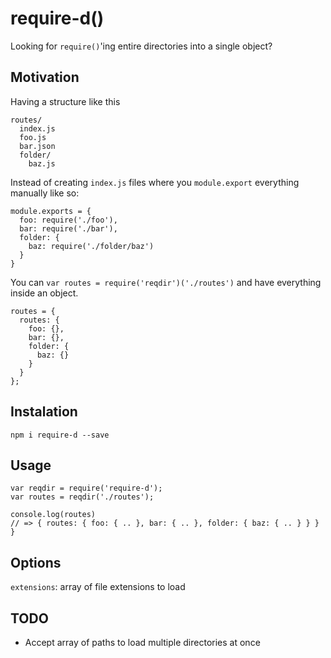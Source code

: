 require-d()
========

Looking for `require()`'ing entire directories into a single object?

Motivation
----------

Having a structure like this

    routes/
      index.js
      foo.js
      bar.json
      folder/
        baz.js

Instead of creating `index.js` files where you `module.export` everything manually like so:
    
    module.exports = {
      foo: require('./foo'),
      bar: require('./bar'),
      folder: {
        baz: require('./folder/baz')
      }
    }

You can `var routes = require('reqdir')('./routes')` and have everything inside an object.
    
    routes = { 
      routes: {
        foo: {},
        bar: {},
        folder: {
          baz: {}
        }
      }
    };


Instalation
-----------
    npm i require-d --save


Usage
-----
    var reqdir = require('require-d');
    var routes = reqdir('./routes');

    console.log(routes)
    // => { routes: { foo: { .. }, bar: { .. }, folder: { baz: { .. } } } }

Options
-------
`extensions`: array of file extensions to load


TODO
----
* Accept array of paths to load multiple directories at once
